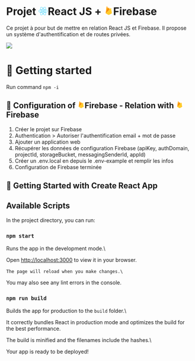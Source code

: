 
# Projet <img  src='public/react.png'  width='25'>React JS + <img  src='public/firebase.png'  width='25'>Firebase

  
  

Ce projet à pour but de mettre en relation React JS et Firebase. Il propose un système d'authentification et de routes privées.

<img src='https://img.shields.io/badge/React-20232A?style=for-the-badge&logo=react&logoColor=61DAFB'>

  

# 📄 Getting started

  Run command `npm -i`

## 🔧 Configuration of <img  src='public/firebase.png'  width='20'>Firebase - Relation with <img  src='public/firebase.png'  width='20'>Firebase

  

 1. Créer le projet sur Firebase
 2. Authentication > Autoriser l'authentification email + mot de passe
 3. Ajouter un application web
 4. Récupérer les données de configuration Firebase (apiKey, authDomain, projectId, storageBucket, messagingSenderId, appId)
 5. Créer un .env.local en depuis le .env-example et remplir les infos
 6. Configuration de Firebase terminée
  

## 👟 Getting Started with Create React App


## Available Scripts


In the project directory, you can run:


###  `npm start`


Runs the app in the development mode.\

Open [http://localhost:3000](http://localhost:3000) to view it in your browser.


    The page will reload when you make changes.\

You may also see any lint errors in the console.


###  `npm run build`


Builds the app for production to the `build` folder.\

It correctly bundles React in production mode and optimizes the build for the best performance.


The build is minified and the filenames include the hashes.\

Your app is ready to be deployed!
